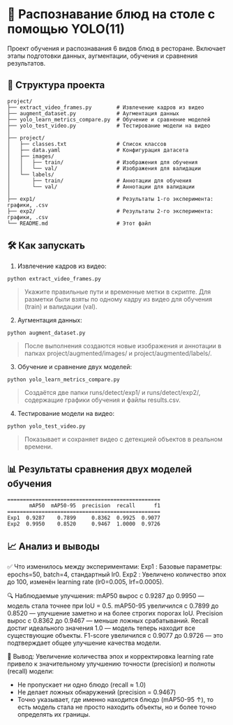 # 🧠 Распознавание блюд на столе с помощью YOLO(11)
Проект обучения и распознавания 6 видов блюд в ресторане. Включает этапы подготовки данных, аугментации, обучения и сравнения результатов.
## 📁 Структура проекта
```
project/
├── extract_video_frames.py        # Извлечение кадров из видео
├── augment_dataset.py             # Аугментация данных
├── yolo_learn_metrics_compare.py  # Обучение и сравнение моделей
├── yolo_test_video.py             # Тестирование модели на видео
│
├── project/
│   ├── classes.txt                # Список классов
│   ├── data.yaml                  # Конфигурация датасета
│   ├── images/
│   │   ├── train/                 # Изображения для обучения
│   │   └── val/                   # Изображения для валидации
│   └── labels/
│       ├── train/                 # Аннотации для обучения
│       └── val/                   # Аннотации для валидации
│
├── exp1/                          # Результаты 1-го эксперимента: графики, .csv
├── exp2/                          # Результаты 2-го эксперимента: графики, .csv
└── README.md                      # Этот файл
```
## 🛠 Как запускать
1. Извлечение кадров из видео:
```
python extract_video_frames.py
```
>Укажите правильные пути и временные метки в скрипте. Для разметки были взяты по одному кадру из видео для обучения (train) и валидации (val). 
2. Аугментация данных:
```
python augment_dataset.py
```
>После выполнения создаются новые изображения и аннотации в папках project/augmented/images/ и project/augmented/labels/. 
3. Обучение и сравнение двух моделей:
```
python yolo_learn_metrics_compare.py
```
>Создаётся две папки runs/detect/exp1/ и runs/detect/exp2/, содержащие графики обучения и файлы results.csv.
4. Тестирование модели на видео:
```
python yolo_test_video.py
```
>Показывает и сохраняет видео с детекцией объектов в реальном времени.
## 📊 Результаты сравнения двух моделей обучения
```
=================================================
       mAP50  mAP50-95  precision  recall      f1
=================================================
Exp1  0.9287    0.7899     0.8362  0.9925  0.9077
Exp2  0.9950    0.8520     0.9467  1.0000  0.9726
```
## 📈 Анализ и выводы
✅ Что изменилось между экспериментами:
Exp1 : Базовые параметры: epochs=50, batch=4, стандартный lr0.
Exp2 : Увеличено количество эпох до 100, изменён learning rate (lr0=0.005, lrf=0.0005).

🔍 Наблюдаемые улучшения:
mAP50 вырос с 0.9287 до 0.9950 — модель стала точнее при IoU = 0.5.
mAP50-95 увеличился с 0.7899 до 0.8520 — улучшение заметно и на более строгих порогах IoU.
Precision вырос с 0.8362 до 0.9467 — меньше ложных срабатываний.
Recall достиг идеального значения 1.0 — модель теперь находит все существующие объекты.
F1-score увеличился с 0.9077 до 0.9726 — это подтверждает общее улучшение качества модели.

🎯 Вывод:
Увеличение количества эпох и корректировка learning rate привело к значительному улучшению точности (precision) и полноты (recall) модели:
- Не пропускает ни одно блюдо (recall ≈ 1.0)
- Не делает ложных обнаружений (precision = 0.9467)
- Точно указывает, где именно находится блюдо (mAP50-95 ↑), то есть модель стала не просто находить объекты, но и более точно определять их границы.

